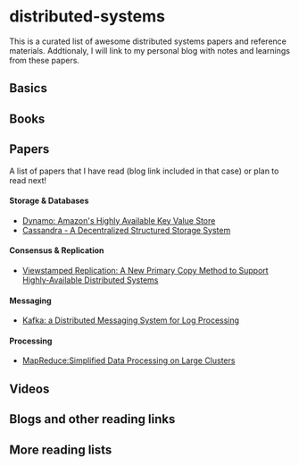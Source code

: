 # distributed-systems

This is a curated list of awesome distributed systems papers and reference materials. Addtionaly, I will link to my personal blog with notes and learnings from these papers.

## Basics

## Books

## Papers
A list of papers that I have read (blog link included in that case) or plan to read next!

#### Storage & Databases
* [Dynamo: Amazon's Highly Available Key Value Store](http://bnrg.eecs.berkeley.edu/~randy/Courses/CS294.F07/Dynamo.pdf)
* [Cassandra - A Decentralized Structured Storage System](http://citeseerx.ist.psu.edu/viewdoc/download?doi=10.1.1.161.6751&rep=rep1&type=pdf)

#### Consensus & Replication
* [Viewstamped Replication: A New Primary Copy Method to Support Highly-Available Distributed Systems](http://www.pmg.csail.mit.edu/papers/vr.pdf)

#### Messaging
* [Kafka: a Distributed Messaging System for Log Processing](http://notes.stephenholiday.com/Kafka.pdf)

#### Processing
* [MapReduce:Simplified Data Processing on Large Clusters](https://research.google.com/archive/mapreduce-osdi04.pdf)


## Videos

## Blogs and other reading links

## More reading lists
